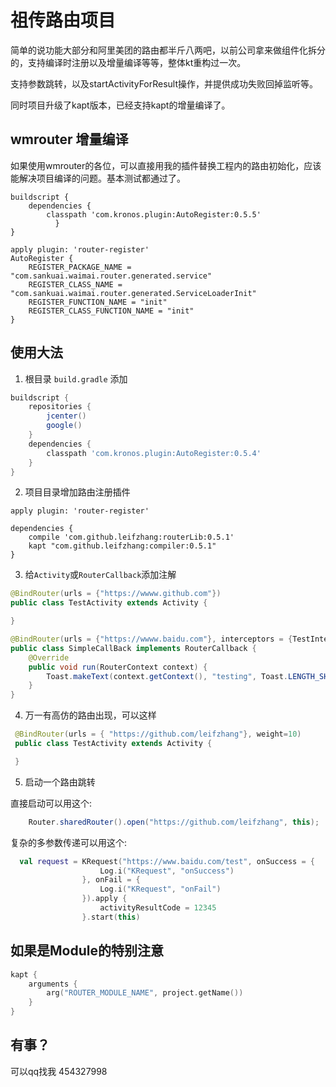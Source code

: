 # 祖传路由项目

简单的说功能大部分和阿里美团的路由都半斤八两吧，以前公司拿来做组件化拆分的，支持编译时注册以及增量编译等等，整体kt重构过一次。


支持参数跳转，以及startActivityForResult操作，并提供成功失败回掉监听等。


同时项目升级了kapt版本，已经支持kapt的增量编译了。


## wmrouter 增量编译

如果使用wmrouter的各位，可以直接用我的插件替换工程内的路由初始化，应该能解决项目编译的问题。基本测试都通过了。

~~~
buildscript {
    dependencies {
        classpath 'com.kronos.plugin:AutoRegister:0.5.5'
          }
}
~~~
~~~
apply plugin: 'router-register'
AutoRegister {
    REGISTER_PACKAGE_NAME = "com.sankuai.waimai.router.generated.service"
    REGISTER_CLASS_NAME = "com.sankuai.waimai.router.generated.ServiceLoaderInit"
    REGISTER_FUNCTION_NAME = "init"
    REGISTER_CLASS_FUNCTION_NAME = "init"
}
~~~

## 使用大法

1. 根目录 `build.gradle` 添加

```gradle
buildscript {
    repositories {
        jcenter()
        google()
    }
    dependencies {
        classpath 'com.kronos.plugin:AutoRegister:0.5.4'
    }
}
```
2. 项目目录增加路由注册插件

```
apply plugin: 'router-register'

dependencies {
    compile 'com.github.leifzhang:routerLib:0.5.1'
    kapt "com.github.leifzhang:compiler:0.5.1"
}
```

3. 给`Activity`或`RouterCallback`添加注解

```java 
@BindRouter(urls = {"https://wwww.github.com"})
public class TestActivity extends Activity {

}
```

```java 
@BindRouter(urls = {"https://wwww.baidu.com"}, interceptors = {TestInterceptor.class})
public class SimpleCallBack implements RouterCallback {
    @Override
    public void run(RouterContext context) {
        Toast.makeText(context.getContext(), "testing", Toast.LENGTH_SHORT).show();
    }
}

```

4. 万一有高仿的路由出现，可以这样

```java
 @BindRouter(urls = { "https://github.com/leifzhang"}, weight=10)
 public class TestActivity extends Activity {

 }
```

5.  启动一个路由跳转

直接启动可以用这个:

```java
    Router.sharedRouter().open("https://github.com/leifzhang", this);
```
复杂的多参数传递可以用这个:

```kotlin
  val request = KRequest("https://www.baidu.com/test", onSuccess = {
                    Log.i("KRequest", "onSuccess")
                }, onFail = {
                    Log.i("KRequest", "onFail")
                }).apply {
                    activityResultCode = 12345
                }.start(this)
```

## 如果是Module的特别注意

```kotlin
kapt {
    arguments {
        arg("ROUTER_MODULE_NAME", project.getName())
    }
}
```


## 有事？

可以qq找我 454327998
